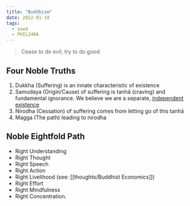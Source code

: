 ```yaml
---
title: "Buddhism"
date: 2022-01-18
tags:
  - seed
  - PHIL240A
---
```


> Cease to do evil; try to do good

## Four Noble Truths

1. Dukkha (Suffering) is an innate characteristic of existence
2. Samudaya (Origin/Cause) of suffering is tanhā (craving) and fundamental ignorance. We believe we are a separate, [independent existence](thoughts/emptiness.md)
3. Nirodha (Cessation) of suffering comes from letting go of this tanhā
4. Magga (The path) leading to nirodha

## Noble Eightfold Path

- Right Understanding
- Right Thought
- Right Speech
- Right Action
- Right Livelihood (see: [[thoughts/Buddhist Economics]])
- Right Effort
- Right Mindfulness
- Right Concentration.
